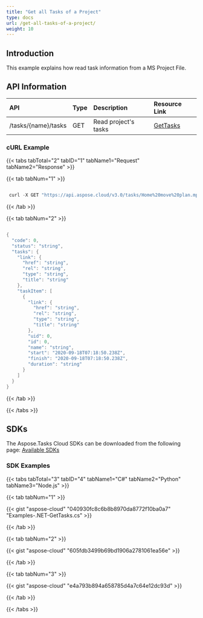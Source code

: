 ```yaml
---
title: "Get all Tasks of a Project"
type: docs
url: /get-all-tasks-of-a-project/
weight: 10
---
```


## **Introduction**
This example explains how read task information from a MS Project File. 
## **API Information**

|**API**|**Type**|**Description**|**Resource Link**|
| :- | :- | :- | :- |
|/tasks/{name}/tasks|GET|Read project's tasks|[GetTasks](https://apireference.aspose.cloud/tasks/#/TasksTask/GetTasks)|
### **cURL Example**
{{< tabs tabTotal="2" tabID="1" tabName1="Request" tabName2="Response" >}}

{{< tab tabNum="1" >}}

```java

 curl -X GET "https://api.aspose.cloud/v3.0/tasks/Home%20move%20plan.mpp/tasks" -H "accept: application/json"

```

{{< /tab >}}

{{< tab tabNum="2" >}}

```java

{
  "code": 0,
  "status": "string",
  "tasks": {
    "link": {
      "href": "string",
      "rel": "string",
      "type": "string",
      "title": "string"
    },
    "taskItem": [
      {
        "link": {
          "href": "string",
          "rel": "string",
          "type": "string",
          "title": "string"
        },
        "uid": 0,
        "id": 0,
        "name": "string",
        "start": "2020-09-18T07:18:50.238Z",
        "finish": "2020-09-18T07:18:50.238Z",
        "duration": "string"
      }
    ]
  }
}

```

{{< /tab >}}

{{< /tabs >}}
## **SDKs**
The Aspose.Tasks Cloud SDKs can be downloaded from the following page: [Available SDKs](/available-sdks/)
### **SDK Examples**
{{< tabs tabTotal="3" tabID="4" tabName1="C#" tabName2="Python" tabName3="Node.js" >}}

{{< tab tabNum="1" >}}

{{< gist "aspose-cloud" "040930fc8c6b8b8970da8772f10ba0a7" "Examples-.NET-GetTasks.cs" >}}

{{< /tab >}}

{{< tab tabNum="2" >}}

{{< gist "aspose-cloud" "605fdb3499b69bd1906a2781061ea56e" >}}

{{< /tab >}}

{{< tab tabNum="3" >}}

{{< gist "aspose-cloud" "e4a793b894a658785d4a7c64e12dc93d" >}}

{{< /tab >}}

{{< /tabs >}}
